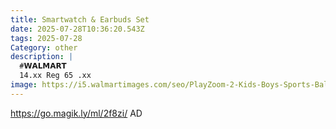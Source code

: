 ```yaml
---
title: Smartwatch & Earbuds Set
date: 2025-07-28T10:36:20.543Z
tags: 2025-07-28
Category: other
description: |
  #𝗪𝗔𝗟𝗠𝗔𝗥𝗧
  14.xx Reg 65 .xx
image: https://i5.walmartimages.com/seo/PlayZoom-2-Kids-Boys-Sports-Ball-Smartwatch-Earbuds-Set_f05af4a9-09c6-499b-a930-b24e7de9ed13.d4799fd2dc872fdbf598c5d44c0ba2a8.jpeg?odnHeight=640&odnWidth=640&odnBg=FFFFFF
---
```

https://go.magik.ly/ml/2f8zi/
AD